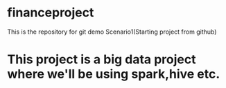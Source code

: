 # financeproject
This is the repository for git demo Scenario1(Starting project from github)
# This project is a big data project where we'll be using spark,hive etc.
